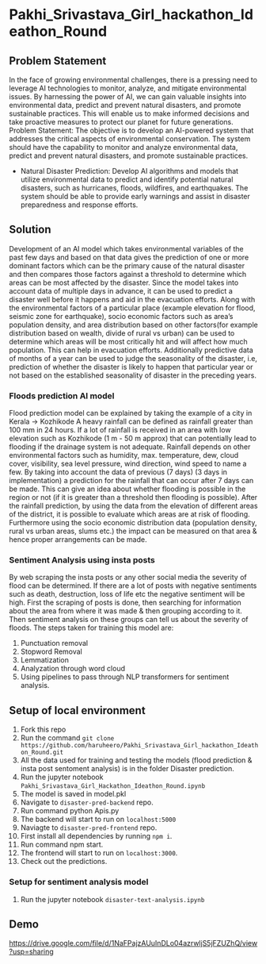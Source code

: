 # Pakhi_Srivastava_Girl_hackathon_Ideathon_Round
## Problem Statement
In the face of growing environmental challenges, there is a pressing need to leverage AI technologies to monitor, analyze, and mitigate environmental issues. By harnessing the power of AI, we can gain valuable insights into environmental data, predict and prevent natural disasters, and promote sustainable practices. This will enable us to make informed decisions and take proactive measures to protect our planet for future generations. Problem Statement: The objective is to develop an AI-powered system that addresses the critical aspects of environmental conservation. The system should have the capability to monitor and analyze environmental data, predict and prevent natural disasters, and promote sustainable practices. 
* Natural Disaster Prediction: Develop AI algorithms and models that utilize environmental data to predict and identify potential natural disasters, such as hurricanes, floods, wildfires, and earthquakes. The system should be able to provide early warnings and assist in disaster preparedness and response efforts.
## Solution
Development of an AI model which takes environmental variables of the past few days and based on that data gives the prediction of one or more dominant factors which can be the primary cause of the natural disaster and then compares those factors against a threshold to determine which areas can be most affected by the disaster. Since the model takes into account data of multiple days in advance, it can be used to predict a disaster well before it happens and aid in the evacuation efforts. Along with the environmental factors of a particular place (example elevation for flood, seismic zone for earthquake), socio economic factors such as area’s population density, and area distribution based on other factors(for example distribution based on wealth, divide of rural vs urban) can be used to determine which areas will be most critically hit and will affect how much population. This can help in evacuation efforts. Additionally predictive data of months of a year can be used to judge the seasonality of the disaster, i.e, prediction of whether the disaster is likely to happen that particular year or not based on the established seasonality of disaster in the preceding years.
### Floods prediction AI model
Flood prediction model can be explained by taking the example of a city in Kerala -> Kozhikode
A heavy rainfall can be defined as rainfall greater than 100 mm in 24 hours. If a lot of rainfall is received in an area with low elevation such as Kozhikode (1 m - 50 m approx) that can potentially lead to flooding if the drainage system is not adequate. Rainfall depends on other environmental factors such as humidity, max. temperature, dew, cloud cover, visibility, sea level pressure, wind direction, wind speed to name a few. By taking into account the data of previous (7 days) (3 days in implementation) a prediction for the rainfall that can occur after 7 days can be made. This can give an idea about whether flooding is possible in the region or not (if it is greater than a threshold then flooding is possible). After the rainfall prediction, by using the data from the elevation of different areas of the district, it is possible to evaluate which areas are at risk of flooding. Furthermore using the socio economic distribution data (population density, rural vs urban areas, slums etc.) the impact can be measured on that area & hence proper arrangements can be made.
### Sentiment Analysis using insta posts
By web scraping the insta posts or any other social media the severity of flood can be determined. If there are a lot of posts with negative sentiments such as death, destruction, loss of life etc the negative sentiment will be high. First the scraping of posts is done, then searching for information about the area from where it was made & then grouping according to it. Then sentiment analysis on these groups can tell us about the severity of floods. The steps taken for training this model are:
1. Punctuation removal
2. Stopword Removal
3. Lemmatization
4. Analyzation through word cloud
5. Using pipelines to pass through NLP transformers for sentiment analysis.
## Setup of local environment
1. Fork this repo
2. Run the command `git clone https://github.com/haruheero/Pakhi_Srivastava_Girl_hackathon_Ideathon_Round.git`
3. All the data used for training and testing the models (flood prediction & insta post sentoment analysis) is in the folder Disaster prediction.
4. Run the jupyter notebook `Pakhi_Srivastava_Girl_Hackathon_Ideathon_Round.ipynb`
5. The model is saved in model.pkl
6. Navigate to `disaster-pred-backend` repo.
7. Run command python Apis.py
8. The backend will start to run on `localhost:5000`
9. Naviagte to `disaster-pred-frontend` repo.
10. First install all dependencies by running `npm i`.
11. Run command npm start.
12. The frontend will start to run on `localhost:3000`.
13. Check out the predictions.
### Setup for sentiment analysis model
1. Run the jupyter notebook `disaster-text-analysis.ipynb`
## Demo
https://drive.google.com/file/d/1NaFPajzAUuInDLo04azrwljS5jFZUZhQ/view?usp=sharing
